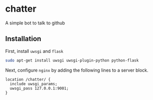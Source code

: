 # chatter
A simple bot to talk to github

## Installation
First, install `uwsgi` and `flask`
```bash
sudo apt-get install uwsgi uwsgi-plugin-python python-flask
```

Next, configure `nginx` by adding the following lines to a server block.

```
location /chatter/ {
  include uwsgi_params;
  uwsgi_pass 127.0.0.1:9001;
}
```


